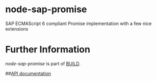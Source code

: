 node-sap-promise
================

SAP ECMAScript 6 compliant Promise implementation with a few nice extensions

Further Information
======================

*node-sap-promise* is part of [BUILD](https://github.com/SAP/BUILD).

##[API documentation](./API.md)

